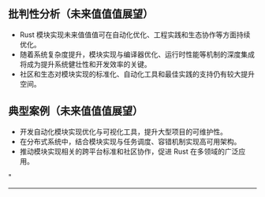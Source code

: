 ﻿## 批判性分析（未来值值值展望）

- Rust 模块实现未来值值值可在自动化优化、工程实践和生态协作等方面持续优化。
- 随着系统复杂度提升，模块实现与编译器优化、运行时性能等机制的深度集成将成为提升系统健壮性和开发效率的关键。
- 社区和生态对模块实现的标准化、自动化工具和最佳实践的支持仍有较大提升空间。

## 典型案例（未来值值值展望）

- 开发自动化模块实现优化与可视化工具，提升大型项目的可维护性。
- 在分布式系统中，结合模块实现与任务调度、容错机制实现高可用架构。
- 推动模块实现相关的跨平台标准和社区协作，促进 Rust 在多领域的广泛应用。

"

---
